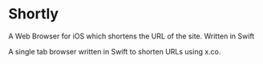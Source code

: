 # Shortly
A Web Browser for iOS which shortens the URL of the site. Written in Swift

A single tab browser written in Swift to shorten URLs using x.co.
